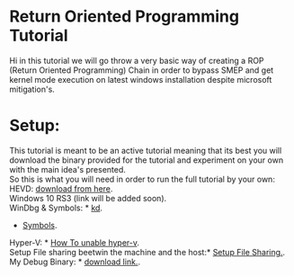 # Return Oriented Programming Tutorial
Hi in this tutorial we will go throw a very basic way of creating a ROP (Return Oriented Programming) Chain in order to bypass SMEP and get kernel mode execution on latest windows installation despite microsoft mitigation's.
# Setup:
This tutorial is meant to be an active tutorial meaning that its best you will download the binary provided for the tutorial and experiment on your own with the main idea's presented.<br>
So this is what you will need in order to run the full tutorial by your own:<br>
HEVD: <html><a href="https://github.com/hacksysteam/HackSysExtremeVulnerableDriver/releases">download from here<a></html>.<br>
Windows 10 RS3 (link will be added soon).<br>
WinDbg & Symbols: * <html><a href="https://developer.microsoft.com/en-us/windows/hardware/windows-driver-kit">kd</a></html>.<br>
* <html><a href="https://developer.microsoft.com/en-us/windows/hardware/download-symbols">Symbols</a></html>.<br>
Hyper-V: * <html><a href="https://docs.microsoft.com/en-us/virtualization/hyper-v-on-windows/quick-start/enable-hyper-v">How To unable hyper-v</a></html>.<br>
Setup File sharing beetwin the machine and the host:* <html><a href="https://technet.microsoft.com/en-us/library/ee256061(v=ws.10).aspx">Setup File Sharing.</a></html>.<br> 
My Debug Binary: * <html><a href="https://github.com/akayn/demos/blob/master/Tutorials/SMEPDEBUG/RopDebug.exe?raw=true">download link.</a></html>.<br> 
